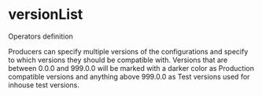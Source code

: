 # versionList

Operators definition

<!-- > 1.2.3 		greater than 1.2.3
≥ 1.2.3		greater than or equal to 1.2.3
< 1.2.3		less than 1.2.3
≤ 1.2.3		less than or equal to 1.2.3
[1.2.3 - 1.3.0]  between, including 1.2.3 and 1.3.0
]2.3.4 - 2.4.0[  between, excluding 2.3.4 and 2.4.0
[1.2.3 - 1.3.0[  between, including 1.2.3 and excluding 1.3.0 -->

Producers can specify multiple versions of the configurations and specify to which versions they should be compatible with. Versions that are between 0.0.0 and 999.0.0 will be marked with a darker color as Production compatible versions and anything above 999.0.0 as Test versions used for inhouse test versions.
